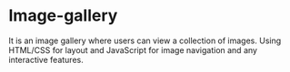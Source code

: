 # Image-gallery
It is an image gallery where users can view a collection of images. Using HTML/CSS for layout and JavaScript for image navigation and any interactive features.
